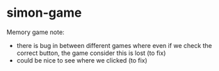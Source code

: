 # simon-game
Memory game
note: 
- there is bug in between different games where even if we check the correct button, the game consider this is lost (to fix)
- could be nice to see where we clicked (to fix) 
